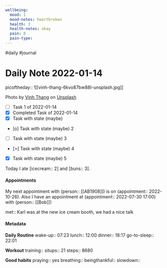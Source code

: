 ```yaml
---
wellbeing:
  mood: 1
  mood-notes: heartbroken
  health: 3
  health-notes: okay
  pain: 0
  pain-type: 
---
```

#daily #journal

# Daily Note 2022-01-14

picoftheday:: ![[vinh-thang-6kvo87bw88I-unsplash.jpg]]

Photo by <a href="https://unsplash.com/@trausuanho?utm_source=unsplash&utm_medium=referral&utm_content=creditCopyText">Vinh Thang</a> on <a href="https://unsplash.com/?utm_source=unsplash&utm_medium=referral&utm_content=creditCopyText">Unsplash</a>
  

- [ ] Task 1 of 2022-01-14
- [x] Completed Task of 2022-01-14
- [x] Task with state (maybe)
- [o] Task with state (maybe) 2
- [ ] Task with state (maybe) 3
- [>] Task with state (maybe) 4
- [x] Task with state (maybe) 5

Today I ate [icecream:: 2] and [buns:: 3].

#### Appointments
My next appointment with (person:: [[AB1908]]) is on (appointment:: 2022-10-26).
Also I have an appointment at (appointment:: 2022-07-30 17:00) with (person:: [[Bob]])

met:: Karl was at the new ice cream booth, we had a nice talk

#### Metadata

**Daily Routine**
wake-up:: 07:23
lunch:: 12:00
dinner:: 18:17
go-to-sleep:: 22:01

**Workout**
training:: 
situps:: 21
steps:: 8680

**Good habits**
praying:: yes
breathing:: 
beingthankful:: 
slowdown:: 
